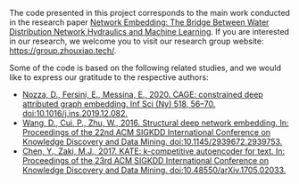 The code presented in this project corresponds to the main work conducted in the research paper [Network Embedding: The Bridge Between Water Distribution Network Hydraulics and Machine Learning](https://www.sciencedirect.com/science/article/pii/S0043135424019110). If you are interested in our research, we welcome you to visit our research group website: https://group.zhouxiao.tech/.

Some of the code is based on the following related studies, and we would like to express our gratitude to the respective authors:

- [Nozza, D., Fersini, E., Messina, E., 2020. CAGE: constrained deep attributed graph embedding. Inf Sci (Ny) 518, 56–70. doi:10.1016/j.ins.2019.12.082.](https://www.sciencedirect.com/science/article/pii/S0020025519312101)
- [Wang, D., Cui, P., Zhu, W., 2016. Structural deep network embedding. In: Proceedings of the 22nd ACM SIGKDD International Conference on Knowledge Discovery and Data Mining. doi:10.1145/2939672.2939753.](https://dl.acm.org/doi/abs/10.1145/2939672.2939753)
- [Chen, Y., Zaki, M.J., 2017. KATE: k-competitive autoencoder for text. In: Proceedings of the 23rd ACM SIGKDD International Conference on Knowledge Discovery and Data Mining. doi:10.48550/arXiv.1705.02033.](https://dl.acm.org/doi/abs/10.1145/3097983.3098017)
